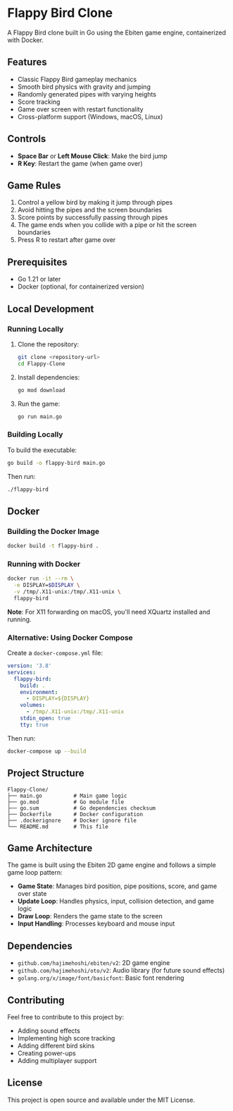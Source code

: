 # Flappy Bird Clone

A Flappy Bird clone built in Go using the Ebiten game engine, containerized with Docker.

## Features

- Classic Flappy Bird gameplay mechanics
- Smooth bird physics with gravity and jumping
- Randomly generated pipes with varying heights
- Score tracking
- Game over screen with restart functionality
- Cross-platform support (Windows, macOS, Linux)

## Controls

- **Space Bar** or **Left Mouse Click**: Make the bird jump
- **R Key**: Restart the game (when game over)

## Game Rules

1. Control a yellow bird by making it jump through pipes
2. Avoid hitting the pipes and the screen boundaries
3. Score points by successfully passing through pipes
4. The game ends when you collide with a pipe or hit the screen boundaries
5. Press R to restart after game over

## Prerequisites

- Go 1.21 or later
- Docker (optional, for containerized version)

## Local Development

### Running Locally

1. Clone the repository:
   ```bash
   git clone <repository-url>
   cd Flappy-Clone
   ```

2. Install dependencies:
   ```bash
   go mod download
   ```

3. Run the game:
   ```bash
   go run main.go
   ```

### Building Locally

To build the executable:

```bash
go build -o flappy-bird main.go
```

Then run:
```bash
./flappy-bird
```

## Docker

### Building the Docker Image

```bash
docker build -t flappy-bird .
```

### Running with Docker

```bash
docker run -it --rm \
  -e DISPLAY=$DISPLAY \
  -v /tmp/.X11-unix:/tmp/.X11-unix \
  flappy-bird
```

**Note**: For X11 forwarding on macOS, you'll need XQuartz installed and running.

### Alternative: Using Docker Compose

Create a `docker-compose.yml` file:

```yaml
version: '3.8'
services:
  flappy-bird:
    build: .
    environment:
      - DISPLAY=${DISPLAY}
    volumes:
      - /tmp/.X11-unix:/tmp/.X11-unix
    stdin_open: true
    tty: true
```

Then run:
```bash
docker-compose up --build
```

## Project Structure

```
Flappy-Clone/
├── main.go          # Main game logic
├── go.mod           # Go module file
├── go.sum           # Go dependencies checksum
├── Dockerfile       # Docker configuration
├── .dockerignore    # Docker ignore file
└── README.md        # This file
```

## Game Architecture

The game is built using the Ebiten 2D game engine and follows a simple game loop pattern:

- **Game State**: Manages bird position, pipe positions, score, and game over state
- **Update Loop**: Handles physics, input, collision detection, and game logic
- **Draw Loop**: Renders the game state to the screen
- **Input Handling**: Processes keyboard and mouse input

## Dependencies

- `github.com/hajimehoshi/ebiten/v2`: 2D game engine
- `github.com/hajimehoshi/oto/v2`: Audio library (for future sound effects)
- `golang.org/x/image/font/basicfont`: Basic font rendering

## Contributing

Feel free to contribute to this project by:
- Adding sound effects
- Implementing high score tracking
- Adding different bird skins
- Creating power-ups
- Adding multiplayer support

## License

This project is open source and available under the MIT License. 
